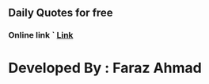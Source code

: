 ## Daily Quotes for free

### Online link ` <a href = "https://www.google.com">Link</a>

# Developed By : Faraz Ahmad
